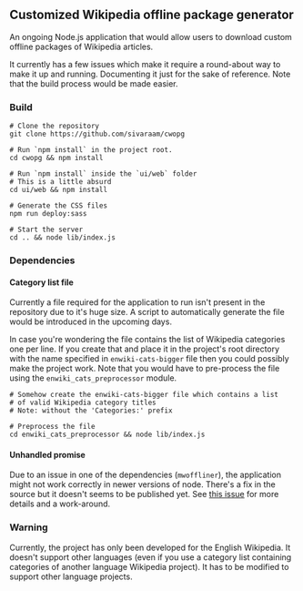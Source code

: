 ## Customized Wikipedia offline package generator

An ongoing Node.js application that would allow users to download
custom offline packages of Wikipedia articles.

It currently has a few issues which make it require a round-about
way to make it up and running. Documenting it just for the sake of
reference. Note that the build process would be made easier.

### Build

```
# Clone the repository
git clone https://github.com/sivaraam/cwopg

# Run `npm install` in the project root.
cd cwopg && npm install

# Run `npm install` inside the `ui/web` folder
# This is a little absurd
cd ui/web && npm install

# Generate the CSS files
npm run deploy:sass

# Start the server
cd .. && node lib/index.js
```

### Dependencies

#### Category list file
Currently a file required for the application to run isn't present
in the repository due to it's huge size. A script to automatically
generate the file would be introduced in the upcoming days.

In case you're wondering the file contains the list of Wikipedia
categories one per line. If you create that and place it in the
project's root directory with the name specified in
`enwiki-cats-bigger` file then you could possibly make the project
work. Note that you would have to pre-process the file using the
`enwiki_cats_preprocessor` module.

```
# Somehow create the enwiki-cats-bigger file which contains a list
# of valid Wikipedia category titles
# Note: without the 'Categories:' prefix

# Preprocess the file
cd enwiki_cats_preprocessor && node lib/index.js
```

#### Unhandled promise
Due to an issue in one of the dependencies (`mwoffliner`), the
application might not work correctly in newer versions of node.
There's a fix in the source but it doesn't seems to be published yet.
See [this issue](https://github.com/openzim/mwoffliner/issues/281)
for more details and a work-around.

### Warning
Currently, the project has only been developed for the English
Wikipedia. It doesn't support other languages (even if you use a
category list containing categories of another language Wikipedia
project). It has to be modified to support other language projects.
